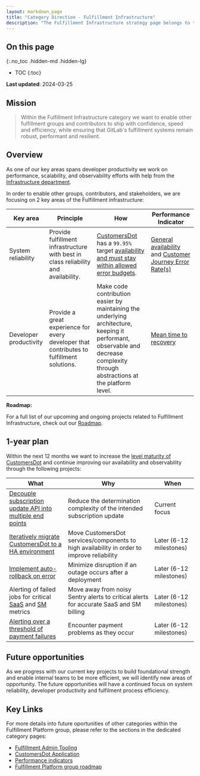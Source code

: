 ```yaml
---
layout: markdown_page
title: "Category Direction - Fulfillment Infrastructure"
description: "The Fulfillment Infrastructure strategy page belongs to the Fulfillment Platform group of the Fulfillment section."
---
```


## On this page
{:.no_toc .hidden-md .hidden-lg}

- TOC
{:toc}

<link rel="stylesheet" type="text/css" href="/stylesheets/biztech.css" />

**Last updated**: 2024-03-25

## Mission

> Within the Fulfillment Infrastructure category we want to enable other fulfillment groups and contributors to ship with confidence, speed and efficiency, while ensuring that GitLab's fulfillment systems remain robust, performant and resilient.

## Overview

As one of our key areas spans developer productivity we work on performance, scalability, and observability efforts with help from the [Infrastructure department](https://handbook.gitlab.com/handbook/engineering/infrastructure/).

In order to enable other groups, contributors, and stakeholders, we are focusing on 2 key areas of the Fulfillment infrastructure:

| Key area               | Principle                                                                                 | How                                                                                                                                                                                                                                                                                                | Performance Indicator                                                                                                                                                                                                                                                                                                                                                                          |
|------------------------|-------------------------------------------------------------------------------------------|----------------------------------------------------------------------------------------------------------------------------------------------------------------------------------------------------------------------------------------------------------------------------------------------------|------------------------------------------------------------------------------------------------------------------------------------------------------------------------------------------------------------------------------------------------------------------------------------------------------------------------------------------------------------------------------------------------|
| System reliability     | Provide fulfillment infrastructure with best in class reliability and availability.       | [CustomersDot](https://gitlab.com/gitlab-org/customers-gitlab-com/) has a `99.95%` target [availability and must stay within allowed error budgets](https://dashboards.gitlab.net/d/stage-groups-detail-fulfillment_platform/stage-groups-fulfillment-platform-group-error-budget-detail?orgId=1). | [General availability](https://internal.gitlab.com/handbook/company/performance-indicators/product/fulfillment-section/#fulfillment-platform---general-availability-through-slis-and-error-budgets) and [Customer Journey Error Rate(s)](https://internal.gitlab.com/handbook/company/performance-indicators/product/fulfillment-section/#fulfillment-platform---customer-journey-error-rates) |
| Developer productivity | Provide a great experience for every developer that contributes to fulfillment solutions. | Make code contribution easier by maintaining the underlying architecture, keeping it performant, observable and decrease complexity through abstractions at the platform level.                                                                                                                    | [Mean time to recovery](https://internal.gitlab.com/handbook/company/performance-indicators/product/fulfillment-section/#fulfillment-platform---mean-time-to-recovery-mttr)                                                                                                                                                                                                                    |

**Roadmap:**

For a full list of our upcoming and ongoing projects related to Fulfillment Infrastructure, check out our [Roadmap](https://gitlab.com/groups/gitlab-org/-/roadmap?state=opened&sort=end_date_asc&layout=QUARTERS&timeframe_range_type=THREE_YEARS&label_name[]=Fulfillment+Roadmap&label_name[]=group::fulfillment+platform&label_name[]=Category:Fulfillment+Infrastructure&progress=COUNT&show_progress=true&show_milestones=false&milestones_type=GROUP&show_labels=false).

## 1-year plan

Within the next 12 months we want to increase the [level maturity of CustomersDot](https://handbook.gitlab.com/handbook/engineering/infrastructure/service-maturity-model/#customersdot-detail) and continue improving our availability and observability through the following projects:

| What | Why | When |
|----- |----- |----- |
| [Decouple subscription update API into multiple end points](https://gitlab.com/groups/gitlab-org/-/epics/9731) | Reduce the determination complexity of the intended subscription update | Current focus |
| [Iteratively migrate CustomersDot to a HA environment](https://gitlab.com/groups/gitlab-org/-/epics/9278) | Move CustomersDot services/components to high availability in order to improve reliability | Later (6-12 milestones) |
| [Implement auto-rollback on error](https://gitlab.com/gitlab-org/customersdot-ansible/-/issues/156) | Minimize disruption if an outage occurs after a deployment | Later (6-12 milestones) |
| Alerting of failed jobs for critical [SaaS](https://gitlab.com/groups/gitlab-com/gl-infra/-/epics/808) and [SM](https://gitlab.com/groups/gitlab-com/gl-infra/-/epics/809) metrics | Move away from noisy Sentry alerts to critical alerts for accurate SaaS and SM billing | Later (6-12 milestones) |
| [Alerting over a threshold of payment failures](https://gitlab.com/gitlab-org/customers-gitlab-com/-/issues/4145) | Encounter payment problems as they occur | Later (6-12 milestones)  |

## Future opportunities

As we progress with our current key projects to build foundational strength and enable internal teams to be more efficient, we will identify new areas of opportunity. The future opportunities will have a continued focus on system reliability, developer productivity and fulfilment process efficiency.


## Key Links
For more details into future oportunities of other categories within the Fulfillment Platform group, please refer to the sections in the dedicated category pages:
- [Fulfillment Admin Tooling](/direction/fulfillment/fulfillment-admin-tooling/)
- [CustomersDot Application](/direction/fulfillment/customers-dot-application/)
- [Performance indicators](https://internal.gitlab.com/handbook/company/performance-indicators/product/fulfillment-section/#fulfillment-platform---general-availability-through-slis-and-error-budgets)
- [Fulfillment Platform group roadmap](https://gitlab.com/groups/gitlab-org/-/roadmap?state=opened&sort=start_date_asc&layout=QUARTERS&timeframe_range_type=THREE_YEARS&label_name[]=Fulfillment+Roadmap&label_name[]=group::fulfillment+platform&progress=COUNT&show_progress=true&show_milestones=false&milestones_type=GROUP&show_labels=false)
